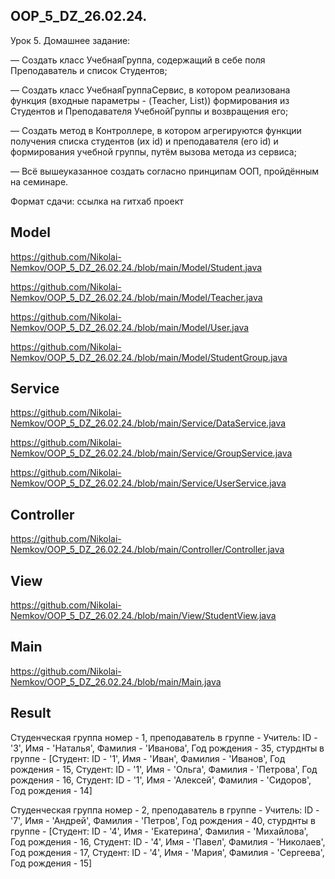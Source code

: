 ## OOP_5_DZ_26.02.24.

Урок 5. Домашнее задание:

— Создать класс УчебнаяГруппа, содержащий в себе поля Преподаватель и список Студентов;

— Создать класс УчебнаяГруппаСервис, в котором реализована функция (входные параметры - (Teacher, List<Strudent>)) формирования из Студентов и Преподавателя УчебнойГруппы и возвращения его;

— Создать метод в Контроллере, в котором агрегируются функции получения списка студентов (их id) и преподавателя (его id) и формирования учебной группы, путём вызова метода из сервиса;

— Всё вышеуказанное создать согласно принципам ООП, пройдённым на семинаре.

Формат сдачи: ссылка на гитхаб проект

## Model

https://github.com/Nikolai-Nemkov/OOP_5_DZ_26.02.24./blob/main/Model/Student.java

https://github.com/Nikolai-Nemkov/OOP_5_DZ_26.02.24./blob/main/Model/Teacher.java

https://github.com/Nikolai-Nemkov/OOP_5_DZ_26.02.24./blob/main/Model/User.java

https://github.com/Nikolai-Nemkov/OOP_5_DZ_26.02.24./blob/main/Model/StudentGroup.java

## Service

https://github.com/Nikolai-Nemkov/OOP_5_DZ_26.02.24./blob/main/Service/DataService.java

https://github.com/Nikolai-Nemkov/OOP_5_DZ_26.02.24./blob/main/Service/GroupService.java

https://github.com/Nikolai-Nemkov/OOP_5_DZ_26.02.24./blob/main/Service/UserService.java


## Controller

https://github.com/Nikolai-Nemkov/OOP_5_DZ_26.02.24./blob/main/Controller/Controller.java

## View

https://github.com/Nikolai-Nemkov/OOP_5_DZ_26.02.24./blob/main/View/StudentView.java

## Main

https://github.com/Nikolai-Nemkov/OOP_5_DZ_26.02.24./blob/main/Main.java

## Result

Студенческая группа номер - 1, преподаватель в группе - Учитель: ID - '3', Имя - 'Наталья', Фамилия - 'Иванова', Год рождения - 35, стурднты в группе - [Студент: ID - '1', Имя - 'Иван', Фамилия - 'Иванов', Год рождения - 15, Студент: ID - '1', Имя - 'Ольга', Фамилия - 'Петрова', Год рождения - 16, Студент: ID - '1', Имя - 'Алексей', Фамилия - 'Сидоров', Год рождения - 14]

Студенческая группа номер - 2, преподаватель в группе - Учитель: ID - '7', Имя - 'Андрей', Фамилия - 'Петров', Год рождения - 40, стурднты в группе - [Студент: ID - '4', Имя - 'Екатерина', Фамилия - 'Михайлова', Год рождения - 16, Студент: ID - '4', Имя - 'Павел', Фамилия - 'Николаев', Год рождения - 17, Студент: ID - '4', Имя - 'Мария', Фамилия - 'Сергеева', Год рождения - 15]







